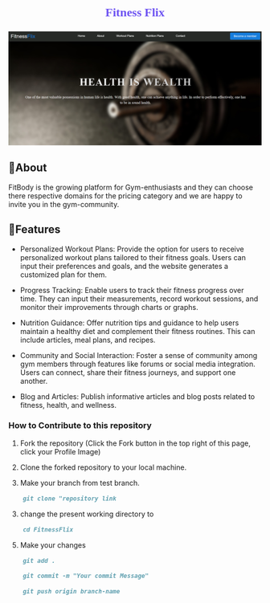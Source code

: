 <p align="center" style="color: #6f55f2; font-family: Rockwell, serif; font-size: 24px; font-weight: bold;">
  🏋🏽Fitness Flix🏋🏽
</p>

![Website Screenshot](https://raw.githubusercontent.com/ariz565/FitnessFlix/main/static/project%20FF.png)

## 🎯About
FitBody is the growing platform for Gym-enthusiasts and they can choose there respective domains for the pricing category and we are happy to invite you in the gym-community.



## 💫Features
- Personalized Workout Plans: Provide the option for users to receive personalized workout plans tailored to their fitness goals. Users can input their preferences and goals, and the website generates a customized plan for them.

- Progress Tracking: Enable users to track their fitness progress over time. They can input their measurements, record workout sessions, and monitor their improvements through charts or graphs.
- Nutrition Guidance: Offer nutrition tips and guidance to help users maintain a healthy diet and complement their fitness routines. This can include articles, meal plans, and recipes.

- Community and Social Interaction: Foster a sense of community among gym members through features like forums or social media integration. Users can connect, share their fitness journeys, and support one another.

- Blog and Articles: Publish informative articles and blog posts related to fitness, health, and wellness. 


### How to Contribute to this repository

1. Fork the repository (Click the Fork button in the top right of this page,
   click your Profile Image)

2. Clone the forked repository to your local machine.

3. Make your branch from test branch.

```markdown
    git clone "repository link
```

3. change the present working directory to

```markdown
    cd FitnessFlix
```

5. Make your changes

```markdown
    git add .
```
```markdown
    git commit -m "Your commit Message" 
```
```markdown
    git push origin branch-name
    
```



